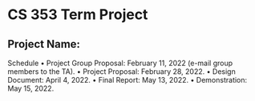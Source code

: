 # CS 353 Term Project
<h2> Project Name:  </h2> 
Schedule
• Project Group Proposal: February 11, 2022 (e-mail group members to the TA).
• Project Proposal: February 28, 2022.
• Design Document: April 4, 2022.
• Final Report: May 13, 2022.
• Demonstration: May 15, 2022.
